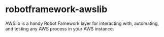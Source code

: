 # robotframework-awslib
AWSlib is a handy Robot Famework layer for interacting with, automating, and testing any AWS process in your AWS instance.
